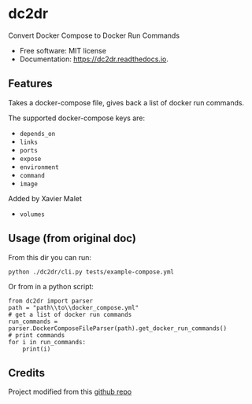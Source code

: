 # dc2dr

Convert Docker Compose to Docker Run Commands


* Free software: MIT license
* Documentation: https://dc2dr.readthedocs.io.


## Features


Takes a docker-compose file, gives back a list of docker run commands.

The supported docker-compose keys are:

  - `depends_on`
  - `links`
  - `ports`
  - `expose`
  - `environment`
  - `command`
  - `image`
  
Added by Xavier Malet
  - `volumes`
  
## Usage (from original doc)

From this dir you can run:

```commandline
python ./dc2dr/cli.py tests/example-compose.yml
```

Or from in a python script:

```
from dc2dr import parser
path = "path\\to\\docker_compose.yml"
# get a list of docker run commands
run_commands = parser.DockerComposeFileParser(path).get_docker_run_commands()
# print commands
for i in run_commands:
	print(i)

```

## Credits

Project modified from this [github repo](https://github.com/alexhumphreys/dc2dr)